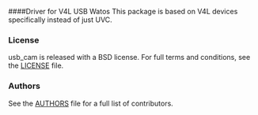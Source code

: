 ####Driver for V4L USB Watos
This package is based on V4L devices specifically instead of just UVC.

### License
usb_cam is released with a BSD license. For full terms and conditions, see the [LICENSE](LICENSE) file.

### Authors
See the [AUTHORS](AUTHORS.md) file for a full list of contributors.
